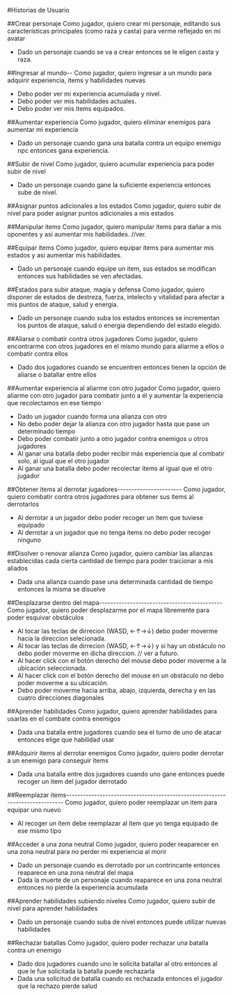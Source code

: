 #Historias de Usuario

##Crear personaje
Como jugador, quiero crear mi personaje, editando sus características principales (como raza y casta) para verme reflejado en mi avatar

* Dado un personaje cuando se va a crear entonces se le eligen casta y raza.


##Ingresar al mundo--
Como jugador, quiero ingresar a un mundo para adquirir experiencia, items y habilidades nuevas


* Debo poder ver mi experiencia acumulada y nivel.
* Debo poder ver mis habilidades actuales.
* Debo poder ver mis ítems equipados.

##Aumentar experiencia
Como jugador, quiero eliminar enemigos para aumentar mi experiencia

* Dado un personaje cuando gana una batalla contra un equipo enemigo npc entonces gana experiencia.

##Subir de nivel
Como jugador, quiero acumular experiencia para poder subir de nivel

* Dado un personaje cuando gane la suficiente experiencia entonces sube de nivel.


##Asignar puntos adicionales a los estados
Como jugador, quiero subir de nivel para poder asignar puntos adicionales a mis estados



##Manipular items
Como jugador, quiero   manipular ítems para dañar a mis oponentes y asi aumentar mis habilidades.
//ver.

##Equipar items
Como jugador, quiero equipar ítems para aumentar mis estados y asi aumentar mis habilidades.

* Dado un personaje cuando equipe un item, sus estados se modifican entonces sus habilidades se ven afectadas.

##Estados para subir ataque, magia y defensa
Como jugador, quiero disponer de estados de destreza, fuerza, intelecto y vitalidad para afectar a mis puntos de ataque, salud y energia.

* Dado un personaje cuando suba los estados entonces se incrementan los puntos de ataque, salud o energia dependiendo del estado elegido.

##Aliarse o combatir contra otros jugadores
Como jugador, quiero encontrarme con otros jugadores en el mismo mundo para aliarme a ellos o combatir contra ellos

* Dado dos jugadores cuando se encuentren entonces tienen la opción de aliarse o batallar entre ellos

##Aumentar experiencia al aliarme con otro jugador
Como jugador, quiero aliarme con otro jugador para combatir junto a él y aumentar la experiencia que recolectamos en ese tiempo

* Dado un jugador cuando forma una alianza con otro 
* No debo poder dejar la alianza con otro jugador hasta que pase un determinado tiempo
* Debo poder combatir junto a otro jugador contra enemigos u otros jugadores
* Al ganar una batalla debo poder recibir más experiencia que al combatir solo, al igual que el otro jugador
* Al ganar una batalla debo poder recolectar ítems al igual que el otro jugador

##Obtener items al derrotar jugadores-----------------------
Como jugador, quiero combatir contra otros jugadores para obtener sus ítems al derrotarlos

* Al derrotar a un jugador debo poder recoger un ítem que tuviese equipado
* Al derrotar a un jugador que no tenga ítems no debo poder recoger ninguno

##Disolver o renovar alianza
Como jugador, quiero cambiar las alianzas establecidas cada cierta cantidad de tiempo para poder traicionar a mis aliados

* Dada una alianza cuando pase una determinada cantidad de tiempo entonces la misma se disuelve 

##Desplazarse dentro del mapa--------------------------------------------
Como jugador, quiero poder desplazarme por el mapa libremente para poder esquivar obstáculos

* Al tocar las teclas de dirrecion (WASD, ←↑→↓) debo poder moverme hacia la direccion selecionada.
* Al tocar las teclas de dirrecion (WASD, ←↑→↓) y si hay un obstáculo no debo poder moverme en dicha direccion.
// ver a futuro.
* Al hacer click con el botón derecho del mouse debo poder moverme a la ubicación seleccionada.
* Al hacer click con el botón derecho del mouse en un obstáculo no debo poder moverme a su ubicación.
* Debo poder moverme hacia arriba, abajo, izquierda, derecha y en las cuatro direcciones diagonales 

##Aprender habilidades
Como jugador, quiero aprender habilidades para usarlas en el combate contra enemigos

* Dada una batalla entre jugadores cuando sea el turno de uno de atacar entonces elige que habilidad usar


##Adquirir items al derrotar enemigos
Como jugador, quiero poder derrotar a un enemigo para conseguir ítems 

* Dada una batalla entre dos jugadores cuando uno gane entonces puede recoger un item del jugador derrotado

##Reemplazar items-----------------------------------------------------------------------------
Como jugador, quiero poder reemplazar un item para equipar uno nuevo

* Al recoger un ítem debe reemplazar al ítem que yo tenga equipado de ese mismo tipo

##Acceder a una zona neutral
Como jugador, quiero poder reaparecer en una zona neutral para no perder mi experiencia al morir

* Dado un personaje cuando es derrotado por un contrincante entonces reaparece en una zona neutral del mapa 
* Dada la muerte de un personaje cuando reaparece en una zona neutral entonces no pierde la experiencia acumulada


##Aprender habilidades subiendo niveles
Como jugador, quiero subir de nivel para aprender habilidades  

* Dado un personaje cuando suba de nivel entonces puede utilizar nuevas habilidades


##Rechazar batallas
Como jugador, quiero poder rechazar una batalla contra un enemigo

*  Dado dos jugadores cuando uno le solicita batallar al otro entonces al que le fue solicitada la batalla puede rechazarla 
*  Dada una solicitud de batalla cuando es rechazada entonces el jugador que la rechazo pierde salud
